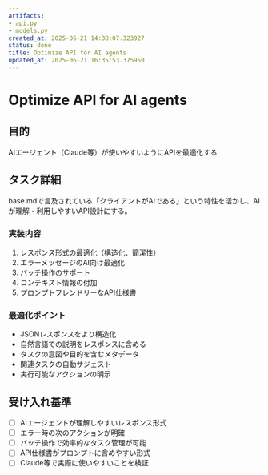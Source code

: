 ```yaml
---
artifacts:
- api.py
- models.py
created_at: 2025-06-21 14:38:07.323927
status: done
title: Optimize API for AI agents
updated_at: 2025-06-21 16:35:53.375950
---
```


# Optimize API for AI agents

## 目的
AIエージェント（Claude等）が使いやすいようにAPIを最適化する

## タスク詳細
base.mdで言及されている「クライアントがAIである」という特性を活かし、AIが理解・利用しやすいAPI設計にする。

### 実装内容
1. レスポンス形式の最適化（構造化、簡潔性）
2. エラーメッセージのAI向け最適化
3. バッチ操作のサポート
4. コンテキスト情報の付加
5. プロンプトフレンドリーなAPI仕様書

### 最適化ポイント
- JSONレスポンスをより構造化
- 自然言語での説明をレスポンスに含める
- タスクの意図や目的を含むメタデータ
- 関連タスクの自動サジェスト
- 実行可能なアクションの明示

## 受け入れ基準
- [ ] AIエージェントが理解しやすいレスポンス形式
- [ ] エラー時の次のアクションが明確
- [ ] バッチ操作で効率的なタスク管理が可能
- [ ] API仕様書がプロンプトに含めやすい形式
- [ ] Claude等で実際に使いやすいことを検証